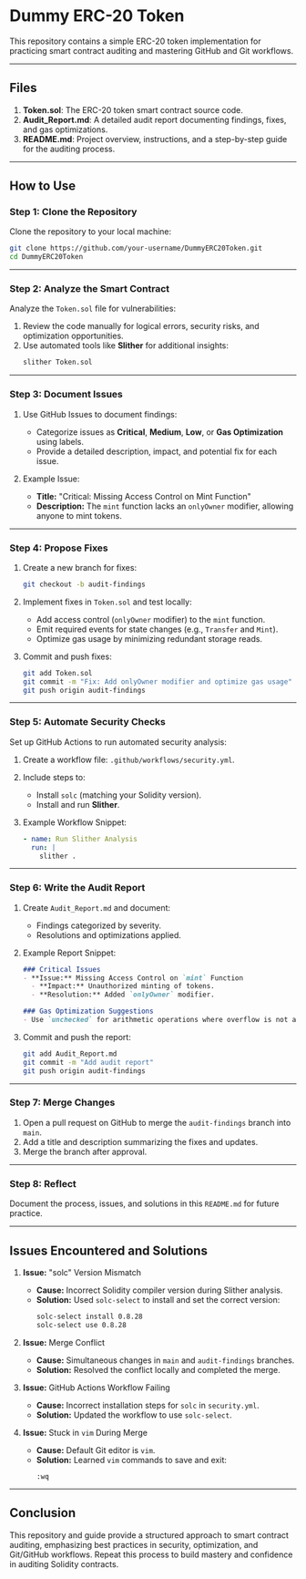 # Dummy ERC-20 Token

This repository contains a simple ERC-20 token implementation for practicing smart contract auditing and mastering GitHub and Git workflows.

---

## Files

1. **Token.sol**: The ERC-20 token smart contract source code.
2. **Audit_Report.md**: A detailed audit report documenting findings, fixes, and gas optimizations.
3. **README.md**: Project overview, instructions, and a step-by-step guide for the auditing process.

---

## How to Use

### **Step 1: Clone the Repository**
Clone the repository to your local machine:
```bash
git clone https://github.com/your-username/DummyERC20Token.git
cd DummyERC20Token
```

---

### **Step 2: Analyze the Smart Contract**
Analyze the `Token.sol` file for vulnerabilities:
1. Review the code manually for logical errors, security risks, and optimization opportunities.
2. Use automated tools like **Slither** for additional insights:
   ```bash
   slither Token.sol
   ```

---

### **Step 3: Document Issues**
1. Use GitHub Issues to document findings:
   - Categorize issues as **Critical**, **Medium**, **Low**, or **Gas Optimization** using labels. 
   - Provide a detailed description, impact, and potential fix for each issue.

2. Example Issue:
   - **Title:** "Critical: Missing Access Control on Mint Function"
   - **Description:** The `mint` function lacks an `onlyOwner` modifier, allowing anyone to mint tokens.

---

### **Step 4: Propose Fixes**
1. Create a new branch for fixes:
   ```bash
   git checkout -b audit-findings
   ```

2. Implement fixes in `Token.sol` and test locally:
   - Add access control (`onlyOwner` modifier) to the `mint` function.
   - Emit required events for state changes (e.g., `Transfer` and `Mint`).
   - Optimize gas usage by minimizing redundant storage reads.

3. Commit and push fixes:
   ```bash
   git add Token.sol
   git commit -m "Fix: Add onlyOwner modifier and optimize gas usage"
   git push origin audit-findings
   ```

---

### **Step 5: Automate Security Checks**
Set up GitHub Actions to run automated security analysis:
1. Create a workflow file: `.github/workflows/security.yml`.
2. Include steps to:
   - Install `solc` (matching your Solidity version).
   - Install and run **Slither**.

3. Example Workflow Snippet:
   ```yaml
   - name: Run Slither Analysis
     run: |
       slither .
   ```

---

### **Step 6: Write the Audit Report**
1. Create `Audit_Report.md` and document:
   - Findings categorized by severity.
   - Resolutions and optimizations applied.

2. Example Report Snippet:
   ```markdown
   ### Critical Issues
   - **Issue:** Missing Access Control on `mint` Function
     - **Impact:** Unauthorized minting of tokens.
     - **Resolution:** Added `onlyOwner` modifier.

   ### Gas Optimization Suggestions
   - Use `unchecked` for arithmetic operations where overflow is not a concern.
   ```

3. Commit and push the report:
   ```bash
   git add Audit_Report.md
   git commit -m "Add audit report"
   git push origin audit-findings
   ```

---

### **Step 7: Merge Changes**
1. Open a pull request on GitHub to merge the `audit-findings` branch into `main`.
2. Add a title and description summarizing the fixes and updates.
3. Merge the branch after approval.

---

### **Step 8: Reflect**
Document the process, issues, and solutions in this `README.md` for future practice.

---

## Issues Encountered and Solutions

1. **Issue:** "solc" Version Mismatch
   - **Cause:** Incorrect Solidity compiler version during Slither analysis.
   - **Solution:** Used `solc-select` to install and set the correct version:
     ```bash
     solc-select install 0.8.28
     solc-select use 0.8.28
     ```

2. **Issue:** Merge Conflict
   - **Cause:** Simultaneous changes in `main` and `audit-findings` branches.
   - **Solution:** Resolved the conflict locally and completed the merge.

3. **Issue:** GitHub Actions Workflow Failing
   - **Cause:** Incorrect installation steps for `solc` in `security.yml`.
   - **Solution:** Updated the workflow to use `solc-select`.

4. **Issue:** Stuck in `vim` During Merge
   - **Cause:** Default Git editor is `vim`.
   - **Solution:** Learned `vim` commands to save and exit:
     ```vim
     :wq
     ```

---

## Conclusion

This repository and guide provide a structured approach to smart contract auditing, emphasizing best practices in security, optimization, and Git/GitHub workflows. Repeat this process to build mastery and confidence in auditing Solidity contracts.



